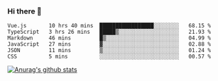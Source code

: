 ### Hi there 👋



<!--
**webB1an/webB1an** is a ✨ _special_ ✨ repository because its `README.md` (this file) appears on your GitHub profile.

Here are some ideas to get you started:

- 🔭 I’m currently working on ...
- 🌱 I’m currently learning ...
- 👯 I’m looking to collaborate on ...
- 🤔 I’m looking for help with ...
- 💬 Ask me about ...
- 📫 How to reach me: ...
- 😄 Pronouns: ...
- ⚡ Fun fact: ...
-->

<!--START_SECTION:waka-->

```text
Vue.js       10 hrs 40 mins  █████████████████░░░░░░░░   68.15 %
TypeScript   3 hrs 26 mins   █████▒░░░░░░░░░░░░░░░░░░░   21.93 %
Markdown     46 mins         █▒░░░░░░░░░░░░░░░░░░░░░░░   04.99 %
JavaScript   27 mins         ▓░░░░░░░░░░░░░░░░░░░░░░░░   02.88 %
JSON         11 mins         ▒░░░░░░░░░░░░░░░░░░░░░░░░   01.24 %
CSS          5 mins          ░░░░░░░░░░░░░░░░░░░░░░░░░   00.57 %
```

<!--END_SECTION:waka-->


[![Anurag's github stats](https://github-readme-stats.vercel.app/api?username=webB1an&show_icons=true&theme=radical)](https://github.com/anuraghazra/github-readme-stats)

